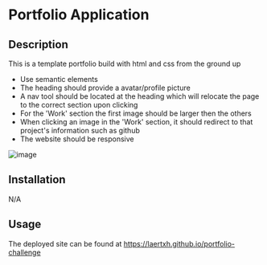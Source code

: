 # Portfolio Application

## Description

This is a template portfolio build with html and css from the ground up

- Use semantic elements
- The heading should provide a avatar/profile picture 
- A nav tool should be located at the heading which will relocate the page to the correct section upon clicking
- For the 'Work' section the first image should be larger then the others 
- When clicking an image in the 'Work' section, it should redirect to that project's information such as github 
- The website should be responsive 

![image](https://user-images.githubusercontent.com/37091234/217652592-cf66dd3b-11b3-491c-aa64-ed1c7d841649.png)

## Installation

N/A

## Usage

The deployed site can be found at https://laertxh.github.io/portfolio-challenge



